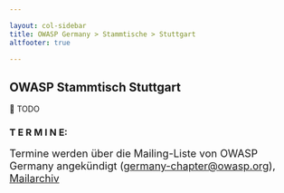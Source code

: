 ```yaml
---

layout: col-sidebar
title: OWASP Germany > Stammtische > Stuttgart
altfooter: true

---
```


## OWASP Stammtisch Stuttgart

🔧 TODO

### **T E R M I N E:**

<span style="font-size:130%;">Termine werden über die Mailing-Liste von OWASP Germany angekündigt
([germany-chapter@owasp.org](mailto:germany-chapter@owasp.org)),
[Mailarchiv](https://groups.google.com/a/owasp.org/forum/#!forum/germany-chapter)</span>

